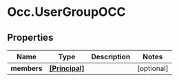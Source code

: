 # Occ.UserGroupOCC

## Properties
Name | Type | Description | Notes
------------ | ------------- | ------------- | -------------
**members** | [**[Principal]**](Principal.md) |  | [optional] 


